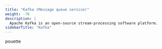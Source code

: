 ```yaml
---
title: "Kafka (Message queue service)"
weight: -70
description: |
  Apache Kafka is an open-source stream-processing software platform.
sidebarTitle: "Kafka"
---
```

pouette
